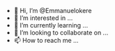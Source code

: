 - 👋 Hi, I’m @Emmanuelokere
- 👀 I’m interested in ...
- 🌱 I’m currently learning ...
- 💞️ I’m looking to collaborate on ...
- 📫 How to reach me ...

<!---
Emmanuelokere/Emmanuelokere is a ✨ special ✨ repository because its `README.md` (this file) appears on your GitHub profile.
You can click the Preview link to take a look at your changes.
--->
